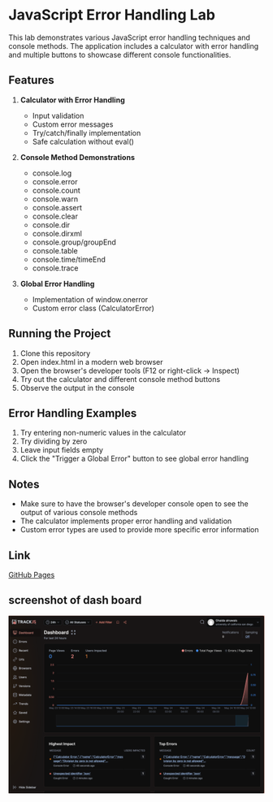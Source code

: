 # JavaScript Error Handling Lab

This lab demonstrates various JavaScript error handling techniques and console methods. The application includes a calculator with error handling and multiple buttons to showcase different console functionalities.

## Features

1. **Calculator with Error Handling**
   - Input validation
   - Custom error messages
   - Try/catch/finally implementation
   - Safe calculation without eval()

2. **Console Method Demonstrations**
   - console.log
   - console.error
   - console.count
   - console.warn
   - console.assert
   - console.clear
   - console.dir
   - console.dirxml
   - console.group/groupEnd
   - console.table
   - console.time/timeEnd
   - console.trace

3. **Global Error Handling**
   - Implementation of window.onerror
   - Custom error class (CalculatorError)

## Running the Project

1. Clone this repository
2. Open index.html in a modern web browser
3. Open the browser's developer tools (F12 or right-click -> Inspect)
4. Try out the calculator and different console method buttons
5. Observe the output in the console

## Error Handling Examples

1. Try entering non-numeric values in the calculator
2. Try dividing by zero
3. Leave input fields empty
4. Click the "Trigger a Global Error" button to see global error handling

## Notes

- Make sure to have the browser's developer console open to see the output of various console methods
- The calculator implements proper error handling and validation
- Custom error types are used to provide more specific error information

## Link
[GitHub Pages](https://ghaidaalruwais.github.io/Lab9_Starter-GhaidaAlruwais/)

## screenshot of dash board
![Dashboard Screenshot](./dashboard.png)
